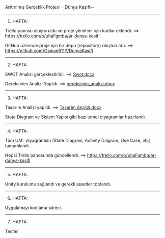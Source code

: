 Arttırılmış Gerçeklik Projesi
--Dünya Kaşifi--

----------------------------------------------------------------------------------------
1. HAFTA:

Trello panosu oluşturuldu ve proje yönetimi için kartlar eklendi.  ==> https://trello.com/b/uhaFgmba/ar-dunya-kasifi

GitHub üzerinde proje için bir depo (repository) oluşturuldu. ==> https://github.com/Osman911P/DunyaKasifi

----------------------------------------------------------------------------------------
2. HAFTA:

SWOT Analizi gerçekleştirildi.  ==> [Swot.docx](https://github.com/user-attachments/files/19826633/Swot.docx)

Gereksinim Analizi Yapıldı.  ==> [gereksinim_analizi.docx](https://github.com/user-attachments/files/19826634/gereksinim_analizi.docx)

----------------------------------------------------------------------------------------

3. HAFTA:

Tasarım Analizi yapıldı. ==> [Tasarim Analizi.docx](https://github.com/user-attachments/files/19826637/Tasarim.Analizi.docx)

State Diagram ve Sistem Yapısı gibi bazı temel diyagramlar hazırlandı.

----------------------------------------------------------------------------------------

4. HAFTA:

Tüm UML diyagramları (State Diagram, Activity Diagram, Use Case, vb.) tamamlandı.

Hepsi Trello panosunda güncellendi.  ==> https://trello.com/b/uhaFgmba/ar-dunya-kasifi

----------------------------------------------------------------------------------------

5. HAFTA:

Unity kurulumu sağlandı ve gerekli assetler toplandı.

----------------------------------------------------------------------------------------
6. HAFTA:

Uygulamayı kodlama süreci.

----------------------------------------------------------------------------------------
7. HAFTA:

Testler
